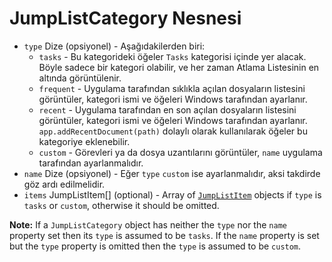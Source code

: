 # JumpListCategory Nesnesi

* `type` Dize (opsiyonel) - Aşağıdakilerden biri: 
  * `tasks` - Bu kategorideki öğeler `Tasks` kategorisi içinde yer alacak. Böyle sadece bir kategori olabilir, ve her zaman Atlama Listesinin en altında görüntülenir.
  * `frequent` - Uygulama tarafından sıklıkla açılan dosyaların listesini görüntüler, kategori ismi ve öğeleri Windows tarafından ayarlanır.
  * `recent` - Uygulama tarafından en son açılan dosyaların listesini görüntüler, kategori ismi ve öğeleri Windows tarafından ayarlanır. `app.addRecentDocument(path)` dolaylı olarak kullanılarak öğeler bu kategoriye eklenebilir.
  * `custom` - Görevleri ya da dosya uzantılarını görüntüler, `name` uygulama tarafından ayarlanmalıdır.
* `name` Dize (opsiyonel) - Eğer `type` `custom` ise ayarlanmalıdır, aksi takdirde göz ardı edilmelidir.
* `items` JumpListItem[] (optional) - Array of [`JumpListItem`](jump-list-item.md) objects if `type` is `tasks` or `custom`, otherwise it should be omitted.

**Note:** If a `JumpListCategory` object has neither the `type` nor the `name` property set then its `type` is assumed to be `tasks`. If the `name` property is set but the `type` property is omitted then the `type` is assumed to be `custom`.